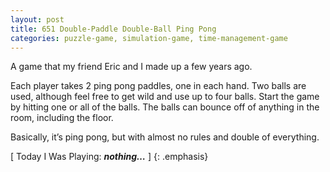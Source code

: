 ```yaml
---
layout: post
title: 651 Double-Paddle Double-Ball Ping Pong
categories: puzzle-game, simulation-game, time-management-game
---
```

A game that my friend Eric and I made up a few years ago.

Each player takes 2 ping pong paddles, one in each hand.  Two balls are used, although feel free to get wild and use up to four balls. Start the game by hitting one or all of the balls. The balls can bounce off of anything in the room, including the floor.

Basically, it’s ping pong, but with almost no rules and double of everything.

[ Today I Was Playing: ***nothing…*** ]
{: .emphasis}